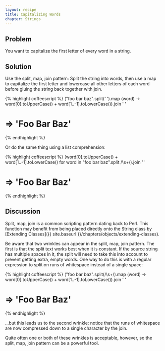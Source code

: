 ```yaml
---
layout: recipe
title: Capitalizing Words
chapter: Strings
---
```

## Problem

You want to capitalize the first letter of every word in a string.

## Solution

Use the split, map, join pattern: Split the string into words, then use a map to capitalize the first letter and lowercase all other letters of each word before gluing the string back together with join.

{% highlight coffeescript %}
("foo bar baz".split(' ').map (word) -> word[0].toUpperCase() + word[1..-1].toLowerCase()).join ' '
# => 'Foo Bar Baz'
{% endhighlight %}

Or do the same thing using a list comprehension:

{% highlight coffeescript %}
(word[0].toUpperCase() + word[1..-1].toLowerCase() for word in "foo   bar   baz".split /\s+/).join ' '
# => 'Foo Bar Baz'
{% endhighlight %}

## Discussion

Split, map, join is a common scripting pattern dating back to Perl. This function may benefit from being placed directly onto the String class by [Extending Classes]({{ site.baseurl }}/chapters/objects/extending-classes).

Be aware that two wrinkles can appear in the split, map, join pattern. The first is that the split text works best when it is constant. If the source string has multiple spaces in it, the split will need to take this into account to prevent getting extra, empty words. One way to do this is with a regular expression to split on runs of whitespace instead of a single space:

{% highlight coffeescript %}
("foo    bar    baz".split(/\s+/).map (word) -> word[0].toUpperCase() + word[1..-1].toLowerCase()).join ' '
# => 'Foo Bar Baz'
{% endhighlight %}

...but this leads us to the second wrinkle: notice that the runs of whitespace are now compressed down to a single character by the join.

Quite often one or both of these wrinkles is acceptable, however, so the split, map, join pattern can be a powerful tool.

